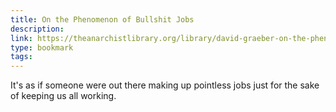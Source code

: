 ```yaml
---
title: On the Phenomenon of Bullshit Jobs
description:
link: https://theanarchistlibrary.org/library/david-graeber-on-the-phenomenon-of-bullshit-jobs-a-work-rant
type: bookmark
tags:
---
```


It's as if someone were out there making up pointless jobs just for the sake of keeping us all working.
